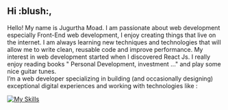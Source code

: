 <h2>Hi :blush:,</h2>
Hello! My name is Jugurtha Moad. I am passionate about web development especially Front-End web development, I enjoy creating things that live on the internet. I am always learning new techniques and technologies that will allow me to write clean, reusable code and improve performance. My interest in web development started when I discovered React Js.
I really enjoy reading books " Personal Development, investment ..." and play some nice guitar tunes.
  <br />
  I’m a web developer specializing in building (and occasionally designing) exceptional digital experiences and working with technologies like :

[![My Skills](https://skills.thijs.gg/icons?i=c,git,html,css,js,ts,react,nodejs,tailwind,svelte,heroku,vscode,webpack,react,figma&theme=light)](https://skills.thijs.gg)

